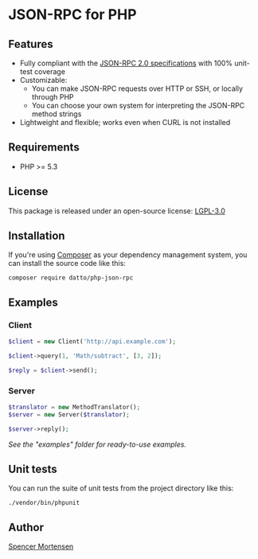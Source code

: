 # JSON-RPC for PHP

## Features

* Fully compliant with the [JSON-RPC 2.0 specifications](http://www.jsonrpc.org/specification) with 100% unit-test coverage
* Customizable:
  * You can make JSON-RPC requests over HTTP or SSH, or locally through PHP
  * You can choose your own system for interpreting the JSON-RPC method strings
* Lightweight and flexible; works even when CURL is not installed

## Requirements

* PHP >= 5.3

## License

This package is released under an open-source license: [LGPL-3.0](https://www.gnu.org/licenses/lgpl-3.0.html)

## Installation

If you're using [Composer](https://getcomposer.org/) as your dependency
management system, you can install the source code like this:
```
composer require datto/php-json-rpc
```

## Examples

### Client

```php
$client = new Client('http://api.example.com');

$client->query(1, 'Math/subtract', [3, 2]);

$reply = $client->send();
```

### Server

```php
$translator = new MethodTranslator();
$server = new Server($translator);

$server->reply();
```

*See the "examples" folder for ready-to-use examples.*

## Unit tests

You can run the suite of unit tests from the project directory like this:
```
./vendor/bin/phpunit
```

## Author

[Spencer Mortensen](http://spencermortensen.com/contact/)

